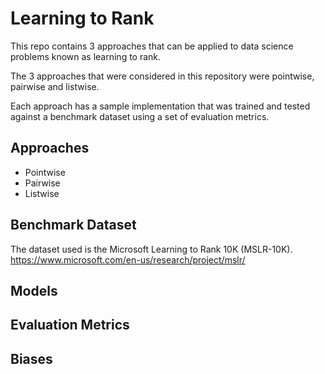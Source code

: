 # Learning to Rank

This repo contains 3 approaches that can be applied to data science problems known as learning to rank.

The 3 approaches that were considered in this repository were pointwise, pairwise and listwise.   

Each approach has a sample implementation that was trained and tested against a benchmark dataset using a set of evaluation metrics.

## Approaches

* Pointwise
* Pairwise
* Listwise

## Benchmark Dataset

The dataset used is the Microsoft Learning to Rank 10K (MSLR-10K).
https://www.microsoft.com/en-us/research/project/mslr/

## Models

## Evaluation Metrics

## Biases
